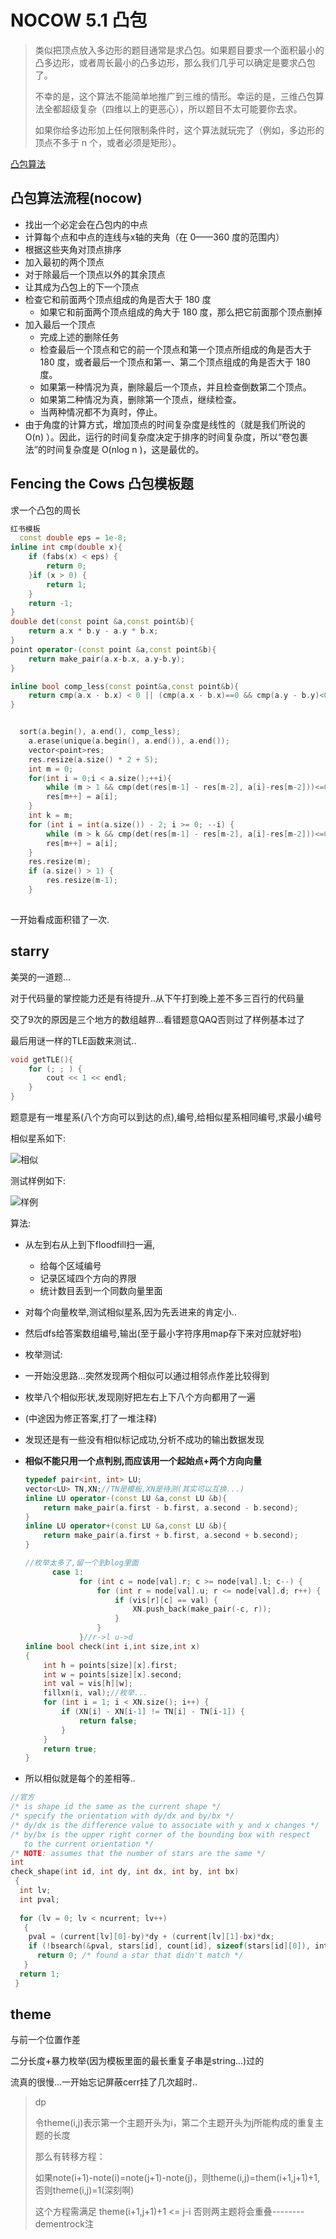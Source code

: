 # NOCOW 5.1 凸包

>  类似把顶点放入多边形的题目通常是求凸包。如果题目要求一个面积最小的凸多边形，或者周长最小的凸多边形，那么我们几乎可以确定是要求凸包了。
>
> 不幸的是，这个算法不能简单地推广到三维的情形。幸运的是，三维凸包算法全都超级复杂（四维以上的更恶心），所以题目不太可能要你去求。
>
> 如果你给多边形加上任何限制条件时，这个算法就玩完了（例如，多边形的顶点不多于 n 个，或者必须是矩形）。



[凸包算法](http://www.nocow.cn/index.php/Translate:USACO/ConvexHulls)



## 凸包算法流程(nocow)

- 找出一个必定会在凸包内的中点
- 计算每个点和中点的连线与x轴的夹角（在 0——360 度的范围内）
- 根据这些夹角对顶点排序
- 加入最初的两个顶点
- 对于除最后一个顶点以外的其余顶点
- 让其成为凸包上的下一个顶点
- 检查它和前面两个顶点组成的角是否大于 180 度
  - 如果它和前面两个顶点组成的角大于 180 度，那么把它前面那个顶点删掉
- 加入最后一个顶点
  - 完成上述的删除任务
  - 检查最后一个顶点和它的前一个顶点和第一个顶点所组成的角是否大于 180 度，或者最后一个顶点和第一、第二个顶点组成的角是否大于 180 度。
  - 如果第一种情况为真，删除最后一个顶点，并且检查倒数第二个顶点。
  - 如果第二种情况为真，删除第一个顶点，继续检查。
  - 当两种情况都不为真时，停止。
- 由于角度的计算方式，增加顶点的时间复杂度是线性的（就是我们所说的 O(n) ）。因此，运行的时间复杂度决定于排序的时间复杂度，所以“卷包裹法”的时间复杂度是 O(nlog n )，这是最优的。



## Fencing the Cows 凸包模板题

求一个凸包的周长

```c++
红书模板
  const double eps = 1e-8;
inline int cmp(double x){
    if (fabs(x) < eps) {
        return 0;
    }if (x > 0) {
        return 1;
    }
    return -1;
}
double det(const point &a,const point&b){
    return a.x * b.y - a.y * b.x;
}
point operator-(const point &a,const point&b){
    return make_pair(a.x-b.x, a.y-b.y);
}

inline bool comp_less(const point&a,const point&b){
    return cmp(a.x - b.x) < 0 || (cmp(a.x - b.x)==0 && cmp(a.y - b.y)<0);
}


  sort(a.begin(), a.end(), comp_less);
    a.erase(unique(a.begin(), a.end()), a.end());
    vector<point>res;
    res.resize(a.size() * 2 + 5);
    int m = 0;
    for(int i = 0;i < a.size();++i){
        while (m > 1 && cmp(det(res[m-1] - res[m-2], a[i]-res[m-2]))<=0) --m;
        res[m++] = a[i];
    }
    int k = m;
    for (int i = int(a.size()) - 2; i >= 0; --i) {
        while (m > k && cmp(det(res[m-1] - res[m-2], a[i]-res[m-2]))<=0) --m;
        res[m++] = a[i];
    }
    res.resize(m);
    if (a.size() > 1) {
        res.resize(m-1);
    }
    
```

一开始看成面积错了一次.



## starry

美哭的一道题...

对于代码量的掌控能力还是有待提升..从下午打到晚上差不多三百行的代码量

交了9次的原因是三个地方的数组越界…看错题意QAQ否则过了样例基本过了

最后用谜一样的TLE函数来测试..

```c++
void getTLE(){
    for (; ; ) {
        cout << 1 << endl;
    }
}
```



题意是有一堆星系(八个方向可以到达的点),编号,给相似星系相同编号,求最小编号

相似星系如下:

![相似](http://www.nocow.cn/index.php/%E6%96%87%E4%BB%B6:Starry-1.gif)

测试样例如下:

![样例](http://www.nocow.cn/index.php/%E6%96%87%E4%BB%B6:Starry-3.gif)



算法: 

- 从左到右从上到下floodfill扫一遍,
  - 给每个区域编号
  - 记录区域四个方向的界限
  - 统计数目丢到一个同数向量里面
- 对每个向量枚举,测试相似星系,因为先丢进来的肯定小..
- 然后dfs给答案数组编号,输出(至于最小字符序用map存下来对应就好啦)



- 枚举测试:

- 一开始没思路...突然发现两个相似可以通过相邻点作差比较得到

- 枚举八个相似形状,发现刚好把左右上下八个方向都用了一遍

- (中途因为修正答案,打了一堆注释)

- 发现还是有一些没有相似标记成功,分析不成功的输出数据发现

- **相似不能只用一个点判别,而应该用一个起始点+两个方向向量**

  ```c++
  typedef pair<int, int> LU;
  vector<LU> TN,XN;//TN是模板,XN是待测(其实可以互换...)
  inline LU operator-(const LU &a,const LU &b){
      return make_pair(a.first - b.first, a.second - b.second);
  }
  inline LU operator+(const LU &a,const LU &b){
      return make_pair(a.first + b.first, a.second + b.second);
  }

  //枚举太多了,留一个到blog里面
  		case 1:
              for (int c = node[val].r; c >= node[val].l; c--) {
                  for (int r = node[val].u; r <= node[val].d; r++) {
                      if (vis[r][c] == val) {
                          XN.push_back(make_pair(-c, r));
                      }
                  }
              }//r->l u->d
  inline bool check(int i,int size,int x)
  {
      int h = points[size][x].first;
      int w = points[size][x].second;
      int val = vis[h][w];
      fillxn(i, val);//枚举...
      for (int i = 1; i < XN.size(); i++) {
          if (XN[i] - XN[i-1] != TN[i] - TN[i-1]) {
              return false;
          }
      }
      return true;
  }
  ```

- 所以相似就是每个的差相等..

```c++
//官方
/* is shape id the same as the current shape */
/* specify the orientation with dy/dx and by/bx */
/* dy/dx is the difference value to associate with y and x changes */
/* by/bx is the upper right corner of the bounding box with respect
   to the current orientation */
/* NOTE: assumes that the number of stars are the same */
int
check_shape(int id, int dy, int dx, int by, int bx)
 {
  int lv;
  int pval;
 
  for (lv = 0; lv < ncurrent; lv++)
   {
    pval = (current[lv][0]-by)*dy + (current[lv][1]-bx)*dx;
    if (!bsearch(&pval, stars[id], count[id], sizeof(stars[id][0]), int_comp))
      return 0; /* found a star that didn't match */
   }
  return 1;
 }
```



## theme

与前一个位置作差

二分长度+暴力枚举(因为模板里面的最长重复子串是string...)过的

流真的很慢...一开始忘记屏蔽cerr挂了几次超时..

> dp
>
> 令theme(i,j)表示第一个主题开头为i，第二个主题开头为j所能构成的重复主题的长度
>
> 那么有转移方程：
>
> 如果note(i+1)-note(i)=note(j+1)-note(j)，则theme(i,j)=them(i+1,j+1)+1,否则theme(i,j)=1(深刻啊)
>
> 这个方程需满足 theme(i+1,j+1)+1 <= j-i 否则两主题将会重叠--------dementrock注